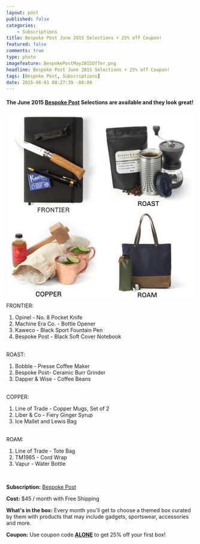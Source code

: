 ```yaml
---
layout: post
published: false
categories: 
    - Subscriptions
title: Bespoke Post June 2015 Selections + 25% off Coupon!
featured: false
comments: true
type: photo
imagefeature: BespokePostMay2015Offer.png
headline: Bespoke Post June 2015 Selections + 25% off Coupon!
tags: [Bespoke Post, Subscriptions]
date: 2015-06-01 08:27:39 -08:00
---
```


<h4>The June 2015 <a href="https://bespokepost.com/r/5e44e4d3">Bespoke Post</a> Selections are available and they look great!</h4>
<center><img src='/images/BespokePostJune2015Selections.jpg'></center>

<DT>FRONTIER:</DT>

1. Opinel - No. 8 Pocket Knife
2. Machine Era Co. - Bottle Opener
3. Kaweco - Black Sport Fountain Pen
4. Bespoke Post - Black Soft Cover Notebook
<br>

<DT>ROAST:</DT>

1. Bobble - Presse Coffee Maker
2. Bespoke Post- Ceramic Burr Grinder
3. Dapper & Wise - Coffee Beans
<br>

<DT>COPPER:</DT>

1. Line of Trade - Copper Mugs, Set of 2
2. Liber & Co - Fiery Ginger Syrup
3. Ice Mallet and Lewis Bag
<br>

<DT>ROAM:</DT>

1. Line of Trade - Tote Bag
2. TM1985 - Cord Wrap
3. Vapur - Water Bottle
<br>

<p><b>Subscription:</b> <a href="https://bespokepost.com/r/5e44e4d3">Bespoke Post</a></p>
<p><b>Cost:</b> $45 / month with Free Shipping</p>
<p><b>What's in the box:</b> Every month you'll get to choose a themed box curated by them with products that may include gadgets, sportswear, accessories and more.</p>
<p><b>Coupon:</b> Use coupon code <a href="https://bespokepost.com/r/5e44e4d3"><b>ALONE</b></a> to get 25% off your first box!</p>

